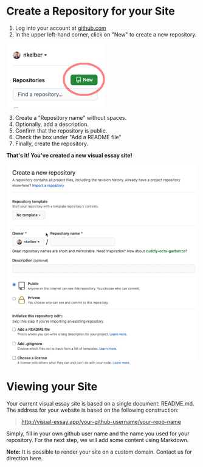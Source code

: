 # Create a Repository for your Site

1. Log into your account at [github.com](http://github.com)
2. In the upper left-hand corner, click on "New" to create a new repository.

![The "new" button in github](new-repo.png)

3. Create a "Repository name" without spaces.
4. Optionally, add a description.
5. Confirm that the repository is public. 
6. Check the box under "Add a README file"
7. Finally, create the repository. 

**That's it! You've created a new visual essay site!**

![Steps 3-7 for creating a repository](create-repo.gif)

# Viewing your Site

Your current visual essay site is based on a single document: README.md. The address for your website is based on the following construction:

> http://visual-essay.app/your-github-username/your-repo-name

Simply, fill in your own github user name and the name you used for your repository. For the next step, we will add some content using Markdown.

**Note:** It is possible to render your site on a custom domain. Contact us for direction here.
